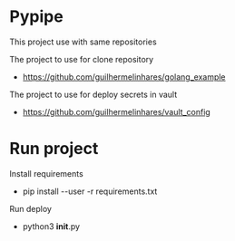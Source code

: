 # Pypipe

This project use with same repositories

The project to use for clone repository
-  https://github.com/guilhermelinhares/golang_example

The project to use for deploy secrets in vault

- https://github.com/guilhermelinhares/vault_config


# Run project

Install requirements

-  pip install --user -r requirements.txt

Run deploy

- python3 __init__.py 